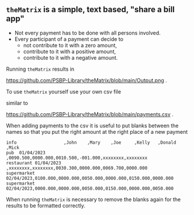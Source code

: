 ## `theMatrix` is a simple, text based, "share a bill app"

- Not every payment has to be done with all persons involved.
- Every participant of a payment can decide to 
  - not contribute to it with a zero amount,
  - contribute to it with a positive amount,
  - contribute to it with a negative amount.


Running `theMatrix` results in

https://github.com/PSBP-Library/theMatrix/blob/main/Output.png .

To use `theMatrix` yourself use your own csv file

similar to 

https://github.com/PSBP-Library/theMatrix/blob/main/payments.csv .

When adding payments to the csv it is useful to put blanks between the names
so that you put the right amount at the right place of a new payment

```
info                  ,John    ,Mary    ,Joe     ,Kelly   ,Donald  ,Mick
pub  01/04/2023       ,0090.500,0000.000,0010.500,-001.000,xxxxxxxx,xxxxxxxx
restaurant 01/04/2023 ,xxxxxxxx,xxxxxxxx,0030.300,0000.000,0069.700,0000.000
supermarket 02/04/2023,0100.000,0000.000,0050.000,0000.000,0150.000,0000.000
supermarket 02/04/2023,0000.000,0000.000,0050.000,0150.000,0000.000,0050.000
```

When running `theMatrix` is necessary to remove the blanks again
for the results to be formatted correctly.

